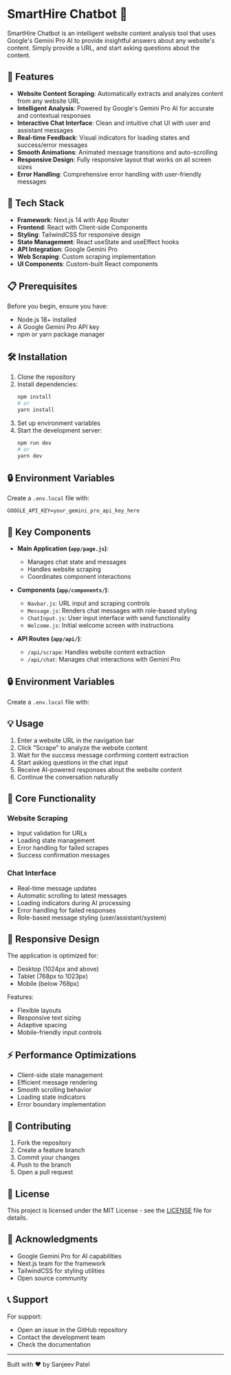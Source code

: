 # SmartHire Chatbot 🤖

SmartHire Chatbot is an intelligent website content analysis tool that uses Google's Gemini Pro AI to provide insightful answers about any website's content. Simply provide a URL, and start asking questions about the content.

## 🌟 Features

- **Website Content Scraping**: Automatically extracts and analyzes content from any website URL
- **Intelligent Analysis**: Powered by Google's Gemini Pro AI for accurate and contextual responses
- **Interactive Chat Interface**: Clean and intuitive chat UI with user and assistant messages
- **Real-time Feedback**: Visual indicators for loading states and success/error messages
- **Smooth Animations**: Animated message transitions and auto-scrolling
- **Responsive Design**: Fully responsive layout that works on all screen sizes
- **Error Handling**: Comprehensive error handling with user-friendly messages

## 🚀 Tech Stack

- **Framework**: Next.js 14 with App Router
- **Frontend**: React with Client-side Components
- **Styling**: TailwindCSS for responsive design
- **State Management**: React useState and useEffect hooks
- **API Integration**: Google Gemini Pro
- **Web Scraping**: Custom scraping implementation
- **UI Components**: Custom-built React components

## 📋 Prerequisites

Before you begin, ensure you have:
- Node.js 18+ installed
- A Google Gemini Pro API key
- npm or yarn package manager

## 🛠️ Installation

1. Clone the repository
2. Install dependencies:
   ```bash
   npm install
   # or
   yarn install
   ```
3. Set up environment variables
4. Start the development server:
   ```bash
   npm run dev
   # or
   yarn dev
   ```

## 🔒 Environment Variables

Create a `.env.local` file with:
```env
GOOGLE_API_KEY=your_gemini_pro_api_key_here
```

## 🎯 Key Components

- **Main Application (`app/page.js`)**:
  - Manages chat state and messages
  - Handles website scraping
  - Coordinates component interactions
  
- **Components (`app/components/`)**:
  - `Navbar.js`: URL input and scraping controls
  - `Message.js`: Renders chat messages with role-based styling
  - `ChatInput.js`: User input interface with send functionality
  - `Welcome.js`: Initial welcome screen with instructions

- **API Routes (`app/api/`)**:
  - `/api/scrape`: Handles website content extraction
  - `/api/chat`: Manages chat interactions with Gemini Pro

## 🔒 Environment Variables

Create a `.env.local` file with:



## 💡 Usage

1. Enter a website URL in the navigation bar
2. Click "Scrape" to analyze the website content
3. Wait for the success message confirming content extraction
4. Start asking questions in the chat input
5. Receive AI-powered responses about the website content
6. Continue the conversation naturally

## 🔄 Core Functionality

### Website Scraping
- Input validation for URLs
- Loading state management
- Error handling for failed scrapes
- Success confirmation messages

### Chat Interface
- Real-time message updates
- Automatic scrolling to latest messages
- Loading indicators during AI processing
- Error handling for failed responses
- Role-based message styling (user/assistant/system)

## 📱 Responsive Design

The application is optimized for:
- Desktop (1024px and above)
- Tablet (768px to 1023px)
- Mobile (below 768px)

Features:
- Flexible layouts
- Responsive text sizing
- Adaptive spacing
- Mobile-friendly input controls

## ⚡ Performance Optimizations

- Client-side state management
- Efficient message rendering
- Smooth scrolling behavior
- Loading state indicators
- Error boundary implementation

## 🤝 Contributing

1. Fork the repository
2. Create a feature branch
3. Commit your changes
4. Push to the branch
5. Open a pull request

## 📄 License

This project is licensed under the MIT License - see the [LICENSE](LICENSE) file for details.

## 🙏 Acknowledgments

- Google Gemini Pro for AI capabilities
- Next.js team for the framework
- TailwindCSS for styling utilities
- Open source community

## 📞 Support

For support:
- Open an issue in the GitHub repository
- Contact the development team
- Check the documentation

---

Built with ❤️ by Sanjeev Patel

